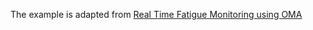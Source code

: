 The example is adapted from [Real Time Fatigue Monitoring using OMA](http://dx.doi.org/10.1007/978-3-031-61425-5_8)
